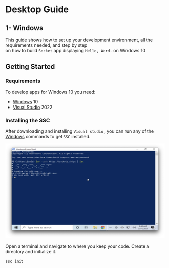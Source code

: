 # Desktop Guide

 ## 1- Windows 

This guide shows how to set up your development environment, all the requirements needed, and step by step  
on how to build `Socket` app displaying `Hello, Word.` on Windows 10

## Getting Started

### Requirements
To develop apps for Windows 10 you need:
* [Windows](https://www.microsoft.com/en-us/windows/) 10
* [Visual Studio](https://visualstudio.microsoft.com/downloads/) 2022

### Installing the SSC

After downloading and installing `Visual studio` , you can run any of the [Windows](./guide-fte#install) commands
to get `SSC` installed.  

![](../images/screenshots/ssc-install.png)  





Open a terminal and navigate to where you keep your code. Create a directory and
initialize it.

```
ssc init
```

